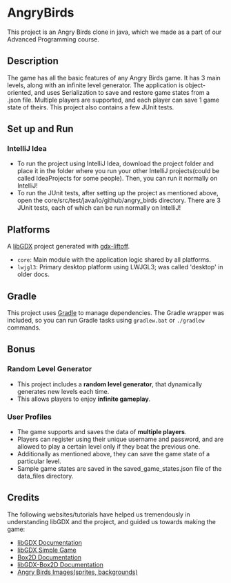 # AngryBirds
This project is an Angry Birds clone in java, which we made as a part of our Advanced Programming course. 

## Description
The game has all the basic features of any Angry Birds game. It has 3 main levels, along with an infinite level generator. The application is object-oriented, and uses Serialization to save and restore game states from a .json file. Multiple players are supported, and each player can save 1 game state of theirs. This project also contains a few JUnit tests.

## Set up and Run
### IntelliJ Idea
- To run the project using IntelliJ Idea, download the project folder and place it in the folder where you run your other IntelliJ projects(could be called IdeaProjects for some people). Then, you can run it normally on IntelliJ!
- To run the JUnit tests, after setting up the project as mentioned above, open the core/src/test/java/io/github/angry_birds directory. There are 3 JUnit tests, each of which can be run normally on IntelliJ!

## Platforms
A [libGDX](https://libgdx.com/) project generated with [gdx-liftoff](https://github.com/libgdx/gdx-liftoff).
- `core`: Main module with the application logic shared by all platforms.
- `lwjgl3`: Primary desktop platform using LWJGL3; was called 'desktop' in older docs.

## Gradle
This project uses [Gradle](https://gradle.org/) to manage dependencies.
The Gradle wrapper was included, so you can run Gradle tasks using `gradlew.bat` or `./gradlew` commands.

## Bonus
### Random Level Generator
- This project includes a **random level generator**, that dynamically generates new levels each time. 
- This allows players to enjoy **infinite gameplay**. 

### User Profiles
- The game supports and saves the data of **multiple players**. 
- Players can register using their unique username and password, and are allowed to play a certain level only if they beat the previous one. 
- Additionally as mentioned above, they can save the game state of a particular level.
- Sample game states are saved in the saved_game_states.json file of the data_files directory.

## Credits
The following websites/tutorials have helped us tremendously in understanding libGDX and the project, and guided us towards making the game:
- [libGDX Documentation](https://libgdx.com/wiki/)
- [libGDX Simple Game](https://libgdx.com/wiki/start/a-simple-game)
- [Box2D Documentation](https://box2d.org/documentation/)
- [libGDX-Box2D Documentation](https://libgdx.com/wiki/extensions/physics/box2d)
- [Angry Birds Images(sprites, backgrounds)](https://angrybirds.fandom.com/wiki/Angry_Birds_(game)/Gallery/)
